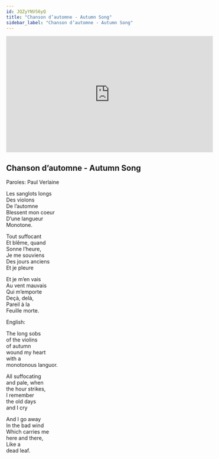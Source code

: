 ```yaml
---
id: JQZyYNVS6yQ
title: "Chanson d’automne - Autumn Song"
sidebar_label: "Chanson d’automne - Autumn Song"
---
```


<div class="video-float-container">
  <iframe
    width="560"
    height="315"
    src="https://www.youtube.com/embed/JQZyYNVS6yQ"
    title="YouTube video player"
    frameborder="0"
    allow="accelerometer; autoplay; clipboard-write; encrypted-media; gyroscope; picture-in-picture; web-share"
    referrerpolicy="strict-origin-when-cross-origin"
    allowfullscreen
  ></iframe>
</div>

## Chanson d’automne - Autumn Song

Paroles: Paul Verlaine

Les sanglots longs  
Des violons  
De l’automne  
Blessent mon coeur  
D’une langueur  
Monotone.

Tout suffocant  
Et blême, quand  
Sonne l’heure,  
Je me souviens  
Des jours anciens  
Et je pleure

Et je m’en vais  
Au vent mauvais  
Qui m’emporte  
Deçà, delà,  
Pareil à la  
Feuille morte.

English:

The long sobs  
of the violins  
of autumn  
wound my heart  
with a  
monotonous languor.

All suffocating  
and pale, when  
the hour strikes,  
I remember  
the old days  
and I cry

And I go away  
In the bad wind  
Which carries me  
here and there,  
Like a  
dead leaf.
